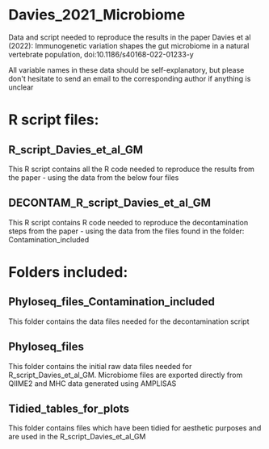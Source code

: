 # Davies_2021_Microbiome

Data and script needed to reproduce the results in the paper Davies et al (2022): Immunogenetic variation shapes the gut microbiome in a natural vertebrate population, doi:10.1186/s40168-022-01233-y

All variable names in these data should be self-explanatory, but please don't hesitate to send an email to the corresponding author if anything is unclear

# R script files:
## R_script_Davies_et_al_GM
This R script contains all the R code needed to reproduce the results from the paper - using the data from the below four files

## DECONTAM_R_script_Davies_et_al_GM
This R script contains  R code needed to reproduce the decontamination steps from the paper - using the data from the files found in the folder: Contamination_included


# Folders included:

## Phyloseq_files_Contamination_included
This folder contains the data files needed for the decontamination script 

## Phyloseq_files
This folder contains the initial raw data files needed for R_script_Davies_et_al_GM. Microbiome files are exported directly from QIIME2 and MHC data generated using AMPLISAS

## Tidied_tables_for_plots
This folder contains files which have been tidied for aesthetic purposes and are used in the R_script_Davies_et_al_GM  


